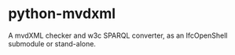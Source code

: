 # python-mvdxml
A mvdXML checker and w3c SPARQL converter, as an IfcOpenShell submodule or stand-alone.
